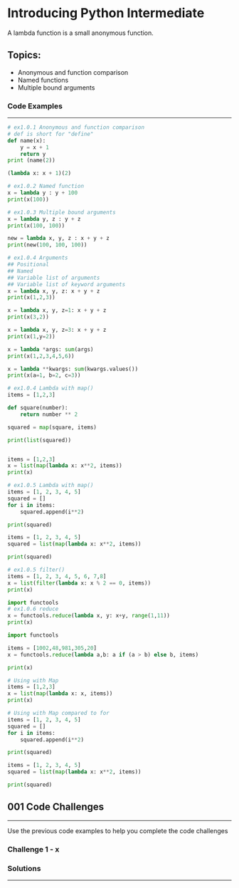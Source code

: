 # Introducing Python Intermediate
A lambda function is a small anonymous function.

## Topics:

* Anonymous and function comparison
* Named functions
* Multiple bound arguments

### Code Examples
---
```python
# ex1.0.1 Anonymous and function comparison
# def is short for "define"
def name(x):
    y = x + 1
    return y
print (name(2))

(lambda x: x + 1)(2)
```
```python
# ex1.0.2 Named function
x = lambda y : y + 100
print(x(100))
```
```python
# ex1.0.3 Multiple bound arguments
x = lambda y, z : y + z
print(x(100, 100))

new = lambda x, y, z : x + y + z
print(new(100, 100, 100))
```
```python
# ex1.0.4 Arguments
## Positional
## Named
## Variable list of arguments
## Variable list of keyword arguments
x = lambda x, y, z: x + y + z
print(x(1,2,3))

x = lambda x, y, z=1: x + y + z
print(x(3,2))

x = lambda x, y, z=3: x + y + z
print(x(1,y=2))

x = lambda *args: sum(args)
print(x(1,2,3,4,5,6))

x = lambda **kwargs: sum(kwargs.values())
print(x(a=1, b=2, c=3))
```
```python 
# ex1.0.4 Lambda with map()
items = [1,2,3]

def square(number):
    return number ** 2

squared = map(square, items)

print(list(squared))


items = [1,2,3]
x = list(map(lambda x: x**2, items))
print(x)
```
```python
# ex1.0.5 Lambda with map() 
items = [1, 2, 3, 4, 5]
squared = []
for i in items:
    squared.append(i**2)

print(squared)

items = [1, 2, 3, 4, 5]
squared = list(map(lambda x: x**2, items))

print(squared)
```
```python
# ex1.0.5 filter()
items = [1, 2, 3, 4, 5, 6, 7,8]
x = list(filter(lambda x: x % 2 == 0, items))
print(x)
```
```python 
import functools
# ex1.0.6 reduce
x = functools.reduce(lambda x, y: x+y, range(1,11))
print(x)
```
```python 
import functools

items = [1002,48,981,305,20]
x = functools.reduce(lambda a,b: a if (a > b) else b, items)

print(x)
```









```python
# Using with Map
items = [1,2,3]
x = list(map(lambda x: x, items))
print(x)
```

```python
# Using with Map compared to for
items = [1, 2, 3, 4, 5]
squared = []
for i in items:
    squared.append(i**2)

print(squared)

items = [1, 2, 3, 4, 5]
squared = list(map(lambda x: x**2, items))

print(squared)
```



## 001 Code Challenges
---
Use the previous code examples to help you complete the code challenges

### **Challenge 1 - x**


### Solutions
---

```Python
```